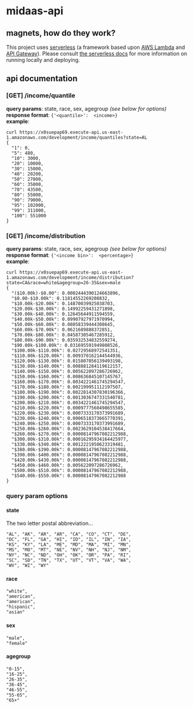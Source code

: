# midaas-api

## magnets, how do they work?

This project uses [serverless](http://www.serverless.com) (a framework based upon [AWS Lambda](https://aws.amazon.com/lambda/) and [API Gateway](https://aws.amazon.com/api-gateway/)). Please consult [the serverless docs](http://docs.serverless.com) for more information on running locally and deploying.

## api documentation

### [GET] /income/quantile
**query params**:  state, race, sex, agegroup _(see below for options)_<br>
**response format**:  `{'<quantile>':  <income>}`<br>
**example**:
```
curl https://x0suepap69.execute-api.us-east-1.amazonaws.com/development/income/quantiles?state=AL
{
  "1": 0,
  "5": 480,
  "10": 3000,
  "20": 10000,
  "30": 15000,
  "40": 20200,
  "50": 27000,
  "60": 35000,
  "70": 43500,
  "80": 55000,
  "90": 79000,
  "95": 102000,
  "99": 311000,
  "100": 551000
}
```

### [GET] /income/distribution
**query params**:  state, race, sex, agegroup _(see below for options)_<br>
**response format**:  `{'<income bin>':  <percentage>}`<br>
**example**:
```
curl https://x0suepap69.execute-api.us-east-1.amazonaws.com/development/income/distribution?state=CA&race=white&agegroup=26-35&sex=male
{
  "($10.00k)-$0.00": 0.0002444390124663896,
  "$0.00-$10.00k": 0.11814552269208832,
  "$10.00k-$20.00k": 0.14870039925038703,
  "$20.00k-$30.00k": 0.14992259431271898,
  "$30.00k-$40.00k": 0.12645644911594559,
  "$40.00k-$50.00k": 0.09907927971970994,
  "$50.00k-$60.00k": 0.08058339444308645,
  "$60.00k-$70.00k": 0.0621689888372851,
  "$70.00k-$80.00k": 0.04587305467285912,
  "$80.00k-$90.00k": 0.035932534832559274,
  "$90.00k-$100.00k": 0.031695591949808526,
  "$100.00k-$110.00k": 0.02729568972541351,
  "$110.00k-$120.00k": 0.009370162144544936,
  "$120.00k-$130.00k": 0.015807056139493198,
  "$130.00k-$140.00k": 0.008881284119612157,
  "$140.00k-$150.00k": 0.005622097286726962,
  "$150.00k-$160.00k": 0.008636845107145767,
  "$160.00k-$170.00k": 0.0034221461745294547,
  "$170.00k-$180.00k": 0.002199951112197507,
  "$180.00k-$190.00k": 0.0022814307830196366,
  "$190.00k-$200.00k": 0.0013036747331540781,
  "$200.00k-$210.00k": 0.0034221461745294547,
  "$210.00k-$220.00k": 0.0009777560498655585,
  "$220.00k-$230.00k": 0.0007333170373991689,
  "$230.00k-$240.00k": 0.0006518373665770391,
  "$240.00k-$250.00k": 0.0007333170373991689,
  "$250.00k-$260.00k": 0.0023629104538417664,
  "$260.00k-$270.00k": 0.00008147967082212988,
  "$300.00k-$310.00k": 0.00016295934164425977,
  "$330.00k-$340.00k": 0.0012221950623319481,
  "$380.00k-$390.00k": 0.00008147967082212988,
  "$390.00k-$400.00k": 0.00008147967082212988,
  "$420.00k-$430.00k": 0.00008147967082212988,
  "$450.00k-$460.00k": 0.005622097286726962,
  "$500.00k-$510.00k": 0.00008147967082212988,
  "$540.00k-$550.00k": 0.00008147967082212988
}
```

### query param options

#### state

The two letter postal abbreviation...

```
"AL", "AK", "AR", "AR", "CA", "CO", "CT", "DE",
"DC", "FL", "GA", "HI", "ID", "IL", "IN", "IA",
"KS", "KY", "LA", "ME", "MD", "MA", "MI", "MN",
"MS", "MO", "MT", "NE", "NV", "NH", "NJ", "NM",
"NY", "NC", "ND", "OH", "OK", "OR", "PA", "RI",
"SC", "SD", "TN", "TX", "UT", "VT", "VA", "WA",
"WV", "WI", "WY"
```

#### race

```
"white",
"american",
"american",
"hispanic",
"asian"
```

#### sex

```
"male",
"female"
```

#### agegroup

```
"0-15",
"16-25",
"26-35",
"36-45",
"46-55",
"55-65",
"65+"
```
